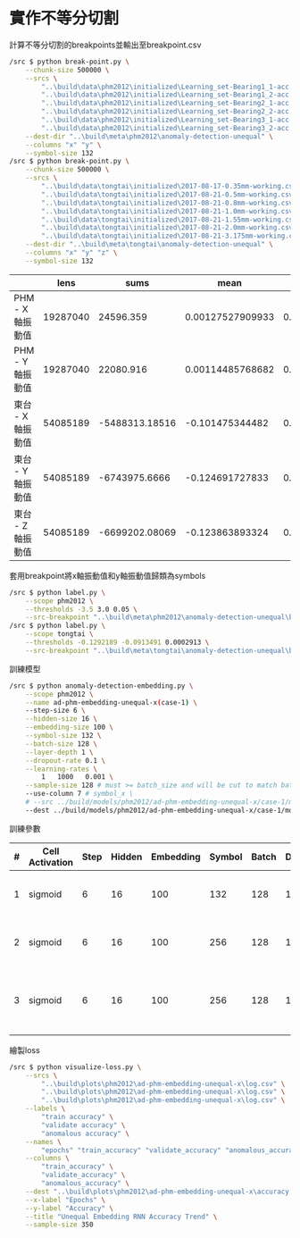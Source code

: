# 實作不等分切割

計算不等分切割的breakpoints並輸出至breakpoint.csv

``` bash
/src $ python break-point.py \
    --chunk-size 500000 \
    --srcs \
        "..\build\data\phm2012\initialized\Learning_set-Bearing1_1-acc.csv" \
        "..\build\data\phm2012\initialized\Learning_set-Bearing1_2-acc.csv" \
        "..\build\data\phm2012\initialized\Learning_set-Bearing2_1-acc.csv" \
        "..\build\data\phm2012\initialized\Learning_set-Bearing2_2-acc.csv" \
        "..\build\data\phm2012\initialized\Learning_set-Bearing3_1-acc.csv" \
        "..\build\data\phm2012\initialized\Learning_set-Bearing3_2-acc.csv" \
    --dest-dir "..\build\meta\phm2012\anomaly-detection-unequal" \
    --columns "x" "y" \
    --symbol-size 132
/src $ python break-point.py \
    --chunk-size 500000 \
    --srcs \
        "..\build\data\tongtai\initialized\2017-08-17-0.35mm-working.csv" \
        "..\build\data\tongtai\initialized\2017-08-21-0.5mm-working.csv" \
        "..\build\data\tongtai\initialized\2017-08-21-0.8mm-working.csv" \
        "..\build\data\tongtai\initialized\2017-08-21-1.0mm-working.csv" \
        "..\build\data\tongtai\initialized\2017-08-21-1.55mm-working.csv" \
        "..\build\data\tongtai\initialized\2017-08-21-2.0mm-working.csv" \
        "..\build\data\tongtai\initialized\2017-08-21-3.175mm-working.csv" \
    --dest-dir "..\build\meta\tongtai\anomaly-detection-unequal" \
    --columns "x" "y" "z" \
    --symbol-size 132
```

|  | lens | sums | mean | std | minValue | maxValue | step | len(breakpoints) |
| --- | --- | --- | --- | --- | --- | --- | --- | --- |
| PHM - X軸振動值 | 19287040 | 24596.359 | 0.00127527909933 | 0.665357136412 | -48.148 | 44.295 | 0.007690769230769231 | 130 |
| PHM - Y軸振動值 | 19287040 | 22080.916 | 0.00114485768682 | 0.631338264369 | -47.843 | 47.849 | 0.007690769230769231 | 130 |
| 東台 - X軸振動值 | 54085189 | -5488313.18516 | -0.101475344482 | 0.00129704140238 | -0.129278688329 | -0.0899796420831 | 0.007690769230769231 | 130 |
| 東台 - Y軸振動值 | 54085189 | -6743975.6666 | -0.124691727833 | 0.000899837100814 | -0.141069527928 | -0.111484728621 | 0.007690769230769231 | 130 |
| 東台 - Z軸振動值 | 54085189 | -6699202.08069 | -0.123863893324 | 0.0113218457356 | -0.150684084261 | -0.10634859268 | 0.007690769230769231 | 130 |

套用breakpoint將x軸振動值和y軸振動值歸類為symbols

``` bash
/src $ python label.py \
    --scope phm2012 \
    --thresholds -3.5 3.0 0.05 \
    --src-breakpoint "..\build\meta\phm2012\anomaly-detection-unequal\breakpoint.csv"
/src $ python label.py \
    --scope tongtai \
    --thresholds -0.1292189 -0.0913491 0.0002913 \
    --src-breakpoint "..\build\meta\tongtai\anomaly-detection-unequal\breakpoint.csv"
```

訓練模型

``` bash
/src $ python anomaly-detection-embedding.py \
    --scope phm2012 \
    --name ad-phm-embedding-unequal-x(case-1) \
    --step-size 6 \
    --hidden-size 16 \
    --embedding-size 100 \
    --symbol-size 132 \
    --batch-size 128 \
    --layer-depth 1 \
    --dropout-rate 0.1 \
    --learning-rates \
        1   1000   0.001 \
    --sample-size 128 # must >= batch_size and will be cut to match batch_size \
    --use-column 7 # symbol_x \
    # --src ../build/models/phm2012/ad-phm-embedding-unequal-x/case-1/model \
    --dest ../build/models/phm2012/ad-phm-embedding-unequal-x/case-1/model
```

訓練參數

| # | Cell Activation | Step | Hidden | Embedding | Symbol | Batch | Depth | Dropout | Learning Rate | Max Train Accuracy | sec/epoch | Remark |
| --- | --- | --- | --- | --- | --- | --- | --- | --- | --- | --- | --- | --- |
| 1 | sigmoid | 6 | 16 | 100 | 132 | 128 | 1 | 0.1 | 0.001 | 0.769689502 (347-th epoch in 350 epochs) | 91~93 | 前 90% 視為正常 |
| 2 | sigmoid | 6 | 16 | 100 | 256 | 128 | 1 | 0.1 | 0.001 | 0.671130015 (341-th epoch in 370 epochs) | 92 ~ 98 | 前 90% 視為正常 |
| 3 | sigmoid | 6 | 16 | 100 | 256 | 128 | 1 | 0.1 | 0.001 | 0.853448422 (243-th epoch in 250 epochs) | 502~212 | 前 90% 視為正常, 使用 bearing1_1 訓練 |

繪製loss

``` bash
/src $ python visualize-loss.py \
    --srcs \
        "..\build\plots\phm2012\ad-phm-embedding-unequal-x\log.csv" \
        "..\build\plots\phm2012\ad-phm-embedding-unequal-x\log.csv" \
        "..\build\plots\phm2012\ad-phm-embedding-unequal-x\log.csv" \
    --labels \
        "train accuracy" \
        "validate accuracy" \
        "anomalous accuracy" \
    --names \
        "epochs" "train_accuracy" "validate_accuracy" "anomalous_accuracy" "elapsed_time" \
    --columns \
        "train_accuracy" \
        "validate_accuracy" \
        "anomalous_accuracy" \
    --dest "..\build\plots\phm2012\ad-phm-embedding-unequal-x\accuracy.png" \
    --x-label "Epochs" \
    --y-label "Accuracy" \
    --title "Unequal Embedding RNN Accuracy Trend" \
    --sample-size 350
```
